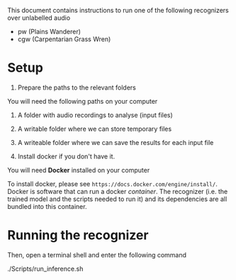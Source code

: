 This document contains instructions to run one of the following recognizers over unlabelled audio
- pw (Plains Wanderer)
- cgw (Carpentarian Grass Wren)

# Setup

1. Prepare the paths to the relevant folders 

  You will need the following paths on your computer
  1. A folder with audio recordings to analyse (input files)
  2. A writable folder where we can store temporary files
  3. A writeable folder where we can save the results for each input file

2. Install docker if you don't have it.

You will need **Docker** installed on your computer

To install docker, please see `https://docs.docker.com/engine/install/`. Docker is software that can run a docker *container*. The recognizer (i.e. the trained model and the scripts needed to run it) and its dependencies are all bundled into this container. 


# Running the recognizer

Then, open a terminal shell and enter the following command

./Scripts/run_inference.sh 
